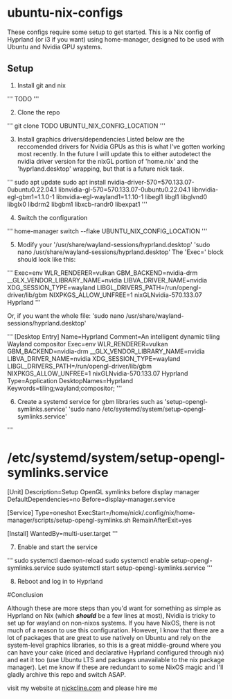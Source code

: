 # ubuntu-nix-configs
These configs require some setup to get started. This is a Nix config of Hyprland (or i3 if you want) using home-manager, designed to be used with Ubuntu and Nvidia GPU systems. 
## Setup
1. Install git and nix

'''
TODO
'''

2. Clone the repo

'''
git clone TODO UBUNTU_NIX_CONFIG_LOCATION
'''

3. Install graphics drivers/dependencies
Listed below are the reccomended drivers for Nvidia GPUs as this is what I've gotten working most recently. In the future I will update this to either autodetect the nvidia driver version for the nixGL portion of 'home.nix' and the 'hyprland.desktop' wrapping, but that is a future nick task.

'''
sudo apt update
sudo apt install nvidia-driver-570=570.133.07-0ubuntu0.22.04.1 libnvidia-gl-570=570.133.07-0ubuntu0.22.04.1 libnvidia-egl-gbm1=1.1.0-1 libnvidia-egl-wayland1=1.1.10-1 libegl1 libgl1 libglvnd0 libglx0 libdrm2 libgbm1 libxcb-randr0 libexpat1
'''

4. Switch the configuration

'''
home-manager switch --flake UBUNTU_NIX_CONFIG_LOCATION
'''

5. Modify your '/usr/share/wayland-sessions/hyprland.desktop'
'sudo nano /usr/share/wayland-sessions/hyprland.desktop'
The 'Exec=' block should look like this:

'''
Exec=env WLR_RENDERER=vulkan GBM_BACKEND=nvidia-drm __GLX_VENDOR_LIBRARY_NAME=nvidia LIBVA_DRIVER_NAME=nvidia XDG_SESSION_TYPE=wayland LIBGL_DRIVERS_PATH=/run/opengl-driver/lib/gbm NIXPKGS_ALLOW_UNFREE=1 nixGLNvidia-570.133.07 Hyprland
'''

Or, if you want the whole file:
'sudo nano /usr/share/wayland-sessions/hyprland.desktop'

'''
[Desktop Entry]
Name=Hyprland
Comment=An intelligent dynamic tiling Wayland compositor
Exec=env WLR_RENDERER=vulkan GBM_BACKEND=nvidia-drm __GLX_VENDOR_LIBRARY_NAME=nvidia LIBVA_DRIVER_NAME=nvidia XDG_SESSION_TYPE=wayland LIBGL_DRIVERS_PATH=/run/opengl-driver/lib/gbm NIXPKGS_ALLOW_UNFREE=1 nixGLNvidia-570.133.07 Hyprland
Type=Application
DesktopNames=Hyprland
Keywords=tiling;wayland;compositor;
'''

6. Create a systemd service for gbm libraries such as 'setup-opengl-symlinks.service'
'sudo nano /etc/systemd/system/setup-opengl-symlinks.service'

'''
# /etc/systemd/system/setup-opengl-symlinks.service
[Unit]
Description=Setup OpenGL symlinks before display manager
DefaultDependencies=no
Before=display-manager.service

[Service]
Type=oneshot
ExecStart=/home/nick/.config/nix/home-manager/scripts/setup-opengl-symlinks.sh
RemainAfterExit=yes

[Install]
WantedBy=multi-user.target
'''

7. Enable and start the service

'''
sudo systemctl daemon-reload
sudo systemctl enable setup-opengl-symlinks.service
sudo systemctl start setup-opengl-symlinks.service
'''

8. Reboot and log in to Hyprland

#Conclusion

Although these are more steps than you'd want for something as simple as Hyprland on Nix (which ___should___ be a few lines at most), Nvidia is tricky to set up for wayland on non-nixos systems. If you have NixOS, there is not much of a reason to use this configuration. However, I know that there are a lot of packages that are great to use natively on Ubuntu and rely on the system-level graphics libraries, so this is a great middle-ground where you can have your cake (riced and declarative Hyprland configured through nix) and eat it too (use Ubuntu LTS and packages unavailable to the nix package manager). Let me know if these are redundant to some NixOS magic and I'll gladly archive this repo and switch ASAP.

visit my website at [nickcline.com](https://nickcline.com) and please hire me
